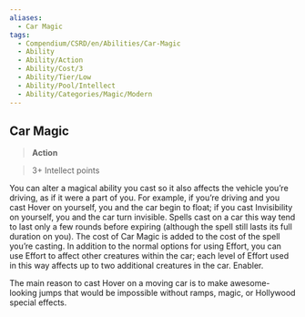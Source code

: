 ```yaml
---
aliases:
  - Car Magic
tags:
  - Compendium/CSRD/en/Abilities/Car-Magic
  - Ability
  - Ability/Action
  - Ability/Cost/3
  - Ability/Tier/Low
  - Ability/Pool/Intellect
  - Ability/Categories/Magic/Modern
---
```

  
    
## Car Magic  
>**Action**    
>3+ Intellect points  
You can alter a magical ability you cast so it also affects the vehicle you’re driving, as if it were a part of you. For example, if you’re driving and you cast Hover on yourself, you and the car begin to float; if you cast Invisibility on yourself, you and the car turn invisible. Spells cast on a car this way tend to last only a few rounds before expiring (although the spell still lasts its full duration on you). The cost of Car Magic is added to the cost of the spell you’re casting. In addition to the normal options for using Effort, you can use Effort to affect other creatures within the car; each level of Effort used in this way affects up to two additional creatures in the car. Enabler.  
  
The main reason to cast Hover on a moving car is to make awesome-looking jumps that would be impossible without ramps, magic, or Hollywood special effects.  
  
  
